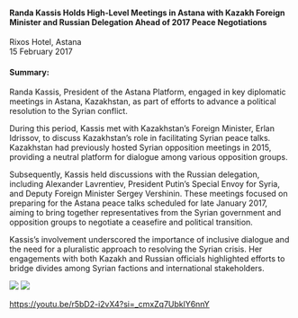 <h4>Randa Kassis Holds High-Level Meetings in Astana with Kazakh Foreign Minister and Russian Delegation Ahead of 2017 Peace Negotiations</h4>


Rixos Hotel, Astana 
<br>
15 February 2017


<h4>Summary:</h4>

Randa Kassis, President of the Astana Platform, engaged in key diplomatic meetings in Astana, Kazakhstan, as part of efforts to advance a political resolution to the Syrian conflict.

During this period, Kassis met with Kazakhstan’s Foreign Minister, Erlan Idrissov, to discuss Kazakhstan’s role in facilitating Syrian peace talks. Kazakhstan had previously hosted Syrian opposition meetings in 2015, providing a neutral platform for dialogue among various opposition groups. 

Subsequently, Kassis held discussions with the Russian delegation, including Alexander Lavrentiev, President Putin’s Special Envoy for Syria, and Deputy Foreign Minister Sergey Vershinin. These meetings focused on preparing for the Astana peace talks scheduled for late January 2017, aiming to bring together representatives from the Syrian government and opposition groups to negotiate a ceasefire and political transition. 

Kassis’s involvement underscored the importance of inclusive dialogue and the need for a pluralistic approach to resolving the Syrian crisis. Her engagements with both Kazakh and Russian officials highlighted efforts to bridge divides among Syrian factions and international stakeholders.

![](50.JPG)
![](51.JPG)

https://youtu.be/r5bD2-i2vX4?si=_cmxZq7UbklY6nnY  
<p></p>
